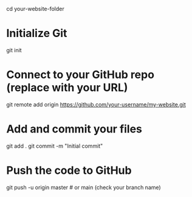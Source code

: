 cd your-website-folder

# Initialize Git
git init

# Connect to your GitHub repo (replace with your URL)
git remote add origin https://github.com/your-username/my-website.git

# Add and commit your files
git add .
git commit -m "Initial commit"

# Push the code to GitHub
git push -u origin master  # or main (check your branch name)
